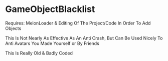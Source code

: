# GameObjectBlacklist
Requires: MelonLoader & Editing Of The Project/Code In Order To Add Objects

This Is Not Nearly As Effective As An Anti Crash, But Can Be Used Nicely To Anti Avatars You Made Yourself or By Friends

This Is Really Old & Badly Coded

